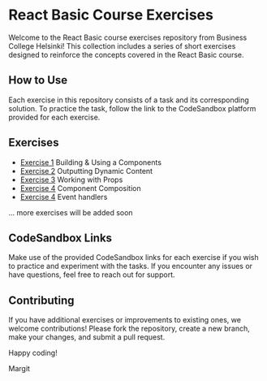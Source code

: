 # React Basic Course Exercises

Welcome to the React Basic course exercises repository from Business College Helsinki! This collection includes a series of short exercises designed to reinforce the concepts covered in the React Basic course.

## How to Use

Each exercise in this repository consists of a task and its corresponding solution. To practice the task, follow the link to the CodeSandbox platform provided for each exercise.

## Exercises

- [Exercise 1](./exercise_1.md) Building & Using a Components
- [Exercise 2](./exercise_2.md) Outputting Dynamic Content
- [Exercise 3](./exercise_3.md) Working with Props
- [Exercise 4](./exercise_4.md) Component Composition
- [Exercise 4](./exercise_5.md) Event handlers

... more exercises will be added soon

## CodeSandbox Links

Make use of the provided CodeSandbox links for each exercise if you wish to practice and experiment with the tasks. If you encounter any issues or have questions, feel free to reach out for support.

## Contributing

If you have additional exercises or improvements to existing ones, we welcome contributions! Please fork the repository, create a new branch, make your changes, and submit a pull request.

Happy coding!

Margit
